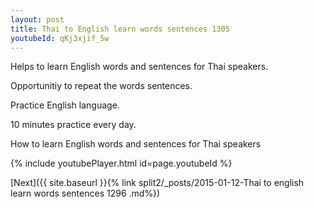 ```yaml
---
layout: post
title: Thai to English learn words sentences 1305 
youtubeId: qKj3xjif_5w
---
```

 
 
Helps to learn English words and sentences for Thai speakers.

Opportunitiy to repeat the words sentences. 

Practice English language. 
 
10 minutes practice every day. 
 
How to learn English words and sentences for Thai speakers 
 
{% include youtubePlayer.html id=page.youtubeId %}
 
 
[Next]({{ site.baseurl }}{% link  split2/_posts/2015-01-12-Thai to english learn words sentences 1296 .md%})
 
